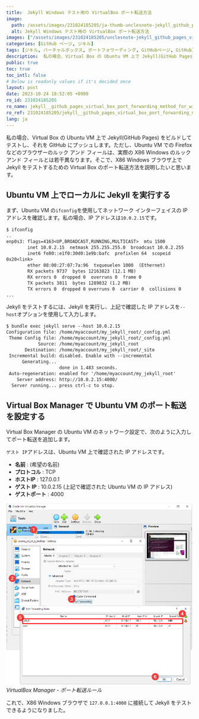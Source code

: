 ```yaml
---
title:  Jekyll Windows テスト用の VirtualBox ポート転送方法
image:
  path: /assets/images/231024185205/ja-thumb-unclesnote-jekyll_github_pages_virtual_box_port_forwarding_method_for_windows_testing.png
  alt: Jekyll Windows テスト用の VirtualBox ポート転送方法
images: ["/assets/images/231024185205/unclesnote-jekyll_github_pages_virtual_box_port_forwarding_method_for_windows_testing-virtualbox_manager-port_forwarding_rules.png"]
categories: [GitHub ページ, ジキル]
tags: [ジキル, バーチャルボックス, ポートフォワーディング, GitHubページ, GitHub]
description:  私の場合、Virtual Box の Ubuntu VM 上で Jekyll(GitHub Pages) をビルドしてテストし、それを GitHub にプッシュします。ただし、Ubuntu VM での Firefox などのブラウザーのルック アンド フィールは、実際の X86 Windows のルック アンド フィ
public: true
toc: true
toc_intl: false
# Below is readonly values if it's decided once
layout: post
date: 2023-10-24 18:52:05 +0900
ro_id: 231024185205
ro_name: jekyll__github_pages_virtual_box_port_forwarding_method_for_windows_testing
ro_ref: 231024185205/jekyll__github_pages_virtual_box_port_forwarding_method_for_windows_testing
lang: ja
---
```

私の場合、Virtual Box の Ubuntu VM 上で Jekyll(GitHub Pages) をビルドしてテストし、それを GitHub にプッシュします。ただし、Ubuntu VM での Firefox などのブラウザーのルック アンド フィールは、実際の X86 Windows のルック アンド フィールとは若干異なります。そこで、X86 Windows ブラウザ上で Jekyll をテストするための Virtual Box のポート転送方法を説明したいと思います。  
## Ubuntu VM 上でローカルに Jekyll を実行する
まず、Ubuntu VM の`ifconfig`を使用してネットワーク インターフェイスの IP アドレスを確認します。私の場合、IP アドレスは`10.0.2.15`です。  

```
$ ifconfig
..
enp0s3: flags=4163<UP,BROADCAST,RUNNING,MULTICAST>  mtu 1500
        inet 10.0.2.15  netmask 255.255.255.0  broadcast 10.0.2.255
        inet6 fe80::e1f0:30d0:1e9b:bafc  prefixlen 64  scopeid 0x20<link>
        ether 08:00:27:07:7a:96  txqueuelen 1000  (Ethernet)
        RX packets 9737  bytes 12163823 (12.1 MB)
        RX errors 0  dropped 0  overruns 0  frame 0
        TX packets 3811  bytes 1289032 (1.2 MB)
        TX errors 0  dropped 0 overruns 0  carrier 0  collisions 0
...
```
Jekyll をテストするには、Jekyll を実行し、上記で確認した IP アドレスを`--host`オプションを使用して入力します。  

```shell
$ bundle exec jekyll serve --host 10.0.2.15
Configuration file: /home/myaccount/my_jekyll_root/_config.yml
 Theme Config file: /home/myaccount/my_jekyll_root/_config.yml
            Source: /home/myaccount/my_jekyll_root
       Destination: /home/myaccount/my_jekyll_root/_site
 Incremental build: disabled. Enable with --incremental
      Generating... 
                    done in 1.483 seconds.
 Auto-regeneration: enabled for '/home/myaccount/my_jekyll_root'
    Server address: http://10.0.2.15:4000/
  Server running... press ctrl-c to stop.
```
## Virtual Box Manager で Ubuntu VM のポート転送を設定する
Virtual Box Manager の Ubuntu VM のネットワーク設定で、次のように入力してポート転送を追加します。  

`ゲスト IP`アドレスは、Ubuntu VM 上で確認された IP アドレスです。  
- **名前** : (希望の名前)
- **プロトコル** : TCP
- **ホストIP** : 127.0.0.1
- **ゲスト IP** : 10.0.2.15 (上記で確認された Ubuntu VM の IP アドレス)
- **ゲストポート** : 4000

![VirtualBox Manager - ポート転送ルール](/assets/images/231024185205/unclesnote-jekyll_github_pages_virtual_box_port_forwarding_method_for_windows_testing-virtualbox_manager-port_forwarding_rules.png)
_VirtualBox Manager - ポート転送ルール_

これで、X86 Windows ブラウザで `127.0.0.1:4000` に接続して Jekyll をテストできるようになりました。  
